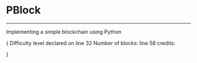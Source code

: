 # PBlock
----------------------------------------------
Implementing a simple blockchain using Python
 
 {
 	Difficulty level declared on line 32
 	Number of blocks: line 58
 	credits:

 }
